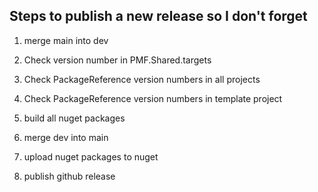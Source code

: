 ## Steps to publish a new release so I don't forget
1) merge main into dev
2) Check version number in PMF.Shared.targets
3) Check PackageReference version numbers in all projects 
4) Check PackageReference version numbers in template project

4) build all nuget packages
5) merge dev into main
6) upload nuget packages to nuget
7) publish github release
